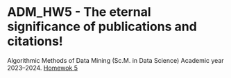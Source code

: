 # ADM_HW5 - The eternal significance of publications and citations!
Algorithmic Methods of Data Mining (Sc.M. in Data Science) Academic year 2023–2024. [Homewok 5](https://github.com/Sapienza-University-Rome/ADM/tree/master/2023/Homework_5)
